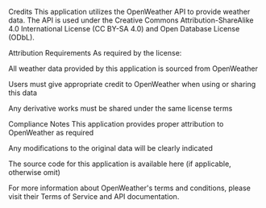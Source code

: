 Credits
This application utilizes the OpenWeather API to provide weather data. The API is used under the Creative Commons Attribution-ShareAlike 4.0 International License (CC BY-SA 4.0) and Open Database License (ODbL).

Attribution Requirements
As required by the license:

All weather data provided by this application is sourced from OpenWeather

Users must give appropriate credit to OpenWeather when using or sharing this data

Any derivative works must be shared under the same license terms

Compliance Notes
This application provides proper attribution to OpenWeather as required

Any modifications to the original data will be clearly indicated

The source code for this application is available here (if applicable, otherwise omit)

For more information about OpenWeather's terms and conditions, please visit their Terms of Service and API documentation.

